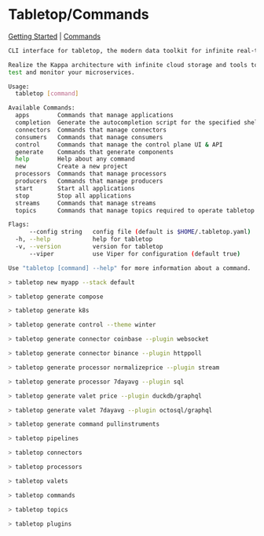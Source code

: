 # Tabletop/Commands

[Getting Started](./GETTING_STARTED.md) | [Commands](./COMMANDS.md)

```bash
CLI interface for tabletop, the modern data toolkit for infinite real-time streams.

Realize the Kappa architecture with infinite cloud storage and tools to ingest, process, deliver,
test and monitor your microservices.

Usage:
  tabletop [command]

Available Commands:
  apps        Commands that manage applications
  completion  Generate the autocompletion script for the specified shell
  connectors  Commands that manage connectors
  consumers   Commands that manage consumers
  control     Commands that manage the control plane UI & API
  generate    Commands that generate components
  help        Help about any command
  new         Create a new project
  processors  Commands that manage processors
  producers   Commands that manage producers
  start       Start all applications
  stop        Stop all applications
  streams     Commands that manage streams
  topics      Commands that manage topics required to operate tabletop

Flags:
      --config string   config file (default is $HOME/.tabletop.yaml)
  -h, --help            help for tabletop
  -v, --version         version for tabletop
      --viper           use Viper for configuration (default true)

Use "tabletop [command] --help" for more information about a command.
```

```bash
> tabletop new myapp --stack default
```

```bash
> tabletop generate compose
```

```bash
> tabletop generate k8s
```

```bash
> tabletop generate control --theme winter
```

```bash
> tabletop generate connector coinbase --plugin websocket
```

```bash
> tabletop generate connector binance --plugin httppoll
```

```bash
> tabletop generate processor normalizeprice --plugin stream
```

```bash
> tabletop generate processor 7dayavg --plugin sql
```

```bash
> tabletop generate valet price --plugin duckdb/graphql
```

```bash
> tabletop generate valet 7dayavg --plugin octosql/graphql
```

```bash
> tabletop generate command pullinstruments
```

```bash
> tabletop pipelines
```

```bash
> tabletop connectors
```

```bash
> tabletop processors
```

```bash
> tabletop valets
```

```bash
> tabletop commands
```

```bash
> tabletop topics
```

```bash
> tabletop plugins
```
